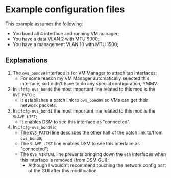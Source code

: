 # Example configuration files
This example assumes the following:
- You bond all 4 interface and running VM manager;
- You have a data VLAN 2 with MTU 9000;
- You have a management VLAN 10 with MTU 1500;

## Explanations
1. The `ovs_bond99` interface is for VM Manager to attach tap interfaces;
	- For some reason my VM Manager automatically selected this interface, so I didn't have to do any special configuration, YMMV.
2. In `ifcfg-ovs_bond0` the most important line related to this mod is the `OVS_PATCH`;
	- It establishes a patch link to `ovs_bond99` so VMs can get their network packets.
3. In `ifcfg-ovs_bond1` the most important line related to this mod is the `SLAVE_LIST`;
	- It enables DSM to see this interface as "connected".
4. In `ifcfg-ovs_bond99`:
	- The `OVS_PATCH` line describes the other half of the patch link to/from `ovs_bond0`;
	- The `SLAVE_LIST` line enables DSM to see this interface as "connected";
	- The `OVS_VIRTUAL` line prevents bringing down the `eth` interfaces when this interface is removed (from DSM GUI);
		- Although I wouldn't recommend touching the network config part of the GUI after this modification.

